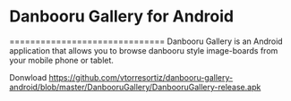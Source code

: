 # Danbooru Gallery for Android
==============================
Danbooru Gallery is an Android application that allows you to browse danbooru style image-boards from your mobile phone or tablet.

Donwload https://github.com/vtorresortiz/danbooru-gallery-android/blob/master/DanbooruGallery/DanbooruGallery-release.apk
